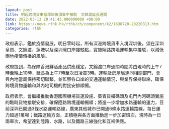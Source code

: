 ```yaml
---
layout: post
title: 明起跨境貨車抵深圳後須集中接駁　文錦渡延長通關
date: 2022-03-13 20:41:43.000000000 +08:00
link: https://news.rthk.hk/rthk/ch/component/k2/1638720-20220313.htm
categories: rthk
---
```


政府表示，鑑於疫情發展，明日零時起，所有深港跨境貨車入境深圳後，須在深圳皇崗、文錦渡、蓮塘以及深圳灣口岸接駁點，實施陸路跨境運輸集中接駁，以減低兩地疫情傳播的風險。

政府提到，為保障香港鮮活產品供應穩定，文錦渡口岸通關時間將由現時的上午7時至晚上10時，延長為上午7時至次日凌晨3時。運輸及房屋局連同相關部門，會與內地當局保持密切聯繫，並監察各口岸的交通運輸情況，與業界保持聯絡，確保跨境貨物運輸和與內地司機的對接安排順暢。

政府表示，會繼續推動香港國際機場貨運設施、葵青貨櫃碼頭及屯門內河碼頭實施的臨時貨物接駁安排，確保陸路跨境運輸暢順；將進一步增加水路運輸的運力，目前深圳已開通3條水路運輸路線，廣東其他城市已開通6條水路運輸路線，每日運力超過1萬噸；鐵路運輸方面，正積極與各方面推動進一步加密班次，現時為一日兩車次，希望達到陸路、水路，以及鐵路三線強化和互補供應。
